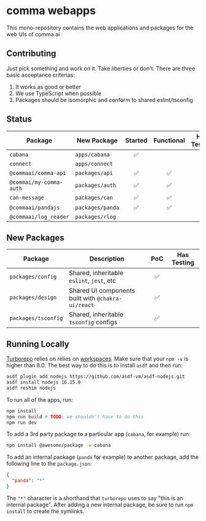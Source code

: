 # comma webapps

This mono-repository contains the web applications and packages for the web UIs of comma.ai

## Contributing

Just pick something and work on it. Take liberties or don't. There are three basic acceptance criterias:

1. It works as good or better
2. We use TypeScript when possible
3. Packages should be isomorphic and conform to shared eslint/tsconfig

## Status

| Package                 | New Package      | Started | Functional | Has Testing |
| ----------------------- | ---------------- | :-----: | :--------: | :---------: |
| `cabana`                | `apps/cabana`    |   ✅    |            |             |
| `connect`               | `apps/connect`   |         |            |             |
| `@commaai/comma-api`    | `packages/api`   |   ✅    |     ✅     |             |
| `@commai/my-comma-auth` | `packages/auth`  |   ✅    |     ✅     |             |
| `can-message`           | `packages/can`   |   ✅    |     ✅     |             |
| `@commaai/pandajs`      | `packages/panda` |   ✅    |     ✅     |             |
| `@commaai/log_reader`   | `packages/rlog`  |         |            |             |

## New Packages

| Package             | Description                                        | PoC | Has Testing |
| ------------------- | -------------------------------------------------- | :-: | :---------: |
| `packages/config`   | Shared, inheritable `eslint`, `jest`, etc          | ✅  |             |
| `packages/design`   | Shared UI components built with `@chakra-ui/react` | ✅  |             |
| `packages/tsconfig` | Shared, inheritable `tsconfig` configs             | ✅  |             |

## Running Locally

[Turborepo](https://turborepo.org/) relies on relies on [workspaces](https://docs.npmjs.com/cli/v8/using-npm/workspaces). Make sure that your `npm -v` is higher than 8.0. The best way to do this is to install `asdf` and then run:

```bash
asdf plugin add nodejs https://github.com/asdf-vm/asdf-nodejs.git
asdf install nodejs 16.15.0
asdf reshim nodejs
```

To run all of the apps, run:

```bash
npm install
npm run build # TODO: we shouldn't have to do this
npm run dev
```

To add a 3rd party package to a particular app (`cabana`, for example) run:

```bash
npm install @awesome/package -w cabana
```

To add an internal package (`panda` for example) to another package, add the following line to the `package.json`:

```json
{
  "panda": "*"
}
```

The `"*"` character is a shorthand that `turborepo` uses to say "this is an internal package". After adding a new internal package, be sure to run `npm install` to create the symlinks.
